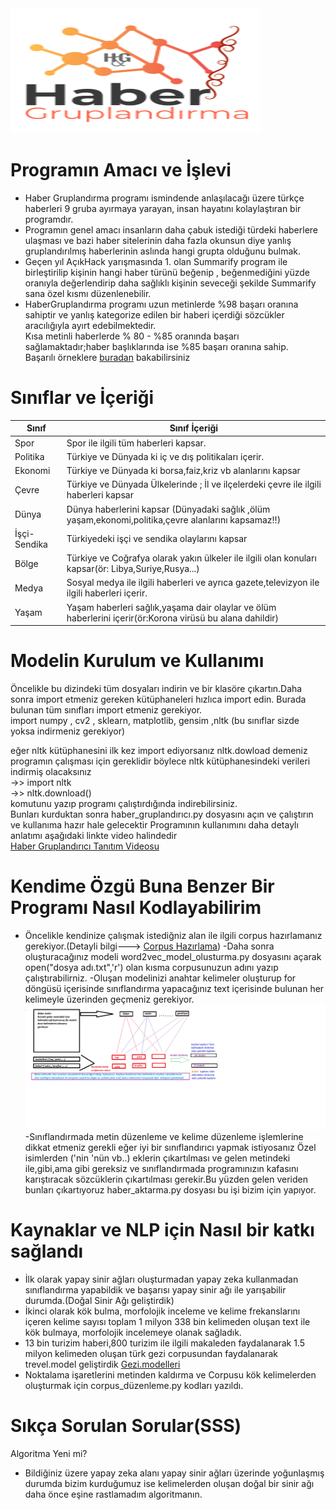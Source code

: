 
<img src="https://github.com/Halil-ibrahim-GUNBULAK/IMAGEPROCESSORS/blob/master/HaberGruplandirmaProgrami/simge.png" width="400" height="200">

# Programın Amacı ve İşlevi

- Haber Gruplandırma programı ismindende anlaşılacağı üzere türkçe haberleri 9 gruba ayırmaya yarayan, insan hayatını kolaylaştıran bir programdır.<br/>
- Programın genel amacı insanların daha çabuk istediği türdeki haberlere ulaşması ve bazi haber sitelerinin daha fazla okunsun diye yanlış gruplandırılmış haberlerinin aslında hangi grupta olduğunu bulmak.<br/>
- Geçen yıl AçıkHack yarışmasında 1. olan Summarify program ile birleştirilip kişinin hangi haber türünü beğenip , beğenmediğini yüzde oranıyla değerlendirip daha sağlıklı  kişinin seveceği şekilde Summarify sana özel kısmı düzenlenebilir.
- HaberGruplandırma programı uzun metinlerde %98 başarı oranına sahiptir ve yanlış kategorize edilen bir haberi içerdiği sözcükler aracılığıyla ayırt edebilmektedir.<br/> 
Kısa metinli haberlerde  % 80 - %85 oranında başarı sağlamaktadır;haber başlıklarında ise %85 başarı oranına sahip.<br/> 
Başarılı örneklere [buradan](https://github.com/Halil-ibrahim-GUNBULAK/IMAGEPROCESSORS/tree/master/HaberGruplandirmaProgrami/images) bakabilirsiniz
# Sınıflar ve İçeriği<br/>
  
 Sınıf | Sınıf İçeriği
------------ | -------------
Spor | Spor ile ilgili tüm haberleri kapsar.
Politika | Türkiye ve Dünyada ki iç ve dış politikaları içerir.
Ekonomi | Türkiye ve Dünyada ki borsa,faiz,kriz vb alanlarını kapsar
Çevre |Türkiye ve Dünyada Ülkelerinde ; İl ve ilçelerdeki çevre ile ilgili haberleri kapsar
Dünya| Dünya haberlerini kapsar (Dünyadaki sağlık ,ölüm yaşam,ekonomi,politika,çevre  alanlarını  kapsamaz!!)
İşçi-Sendika| Türkiyedeki işçi ve sendika olaylarını kapsar
Bölge|Türkiye ve Coğrafya olarak yakın ülkeler ile ilgili olan konuları kapsar(ör: Libya,Suriye,Rusya...)
Medya|Sosyal medya ile ilgili haberleri ve ayrıca gazete,televizyon ile ilgili haberleri içerir.
Yaşam|Yaşam haberleri sağlık,yaşama dair olaylar ve ölüm haberlerini içerir(ör:Korona virüsü bu alana dahildir)

# Modelin Kurulum ve Kullanımı 
Öncelikle bu dizindeki tüm dosyaları indirin ve bir klasöre çıkartın.Daha sonra import etmeniz gereken kütüphaneleri hızlıca import edin.
Burada bulunan tüm sınıfları import etmeniz gerekiyor.<br/>
import  numpy , cv2 , sklearn, matplotlib, gensim ,nltk (bu sınıflar sizde yoksa indirmeniz gerekiyor)<br/>


eğer nltk kütüphanesini ilk kez import ediyorsanız nltk.dowload demeniz programın çalışması için gereklidir böylece nltk kütüphanesindeki verileri indirmiş olacaksınız<br/>
->> import nltk<br/>
->> nltk.download()<br/> komutunu yazıp programı çalıştırdığında  indirebilirsiniz.<br/>
Bunları kurduktan sonra haber_gruplandırıcı.py dosyasını açın ve çalıştırın ve kullanıma hazır hale gelecektir Programının kullanımını daha detaylı anlatımı aşağıdaki linkte video halindedir <br/>
[Haber Gruplandırıcı Tanıtım Videosu](https://www.youtube.com/watch?v=cqCNIBmJ14o)<br/>
# Kendime Özgü Buna Benzer Bir Programı Nasıl Kodlayabilirim
- Öncelikle kendinize çalışmak istediğniz  alan ile ilgili corpus hazırlamanız gerekiyor.(Detayli bilgi---> [Corpus Hazırlama](https://github.com/Halil-ibrahim-GUNBULAK/IMAGEPROCESSORS/tree/master/Corpus_Olusturma))
-Daha sonra oluşturacağınız modeli word2vec_model_olusturma.py dosyasını açarak open("dosya adı.txt",'r') olan kısma corpusunuzun adını yazıp çalıştırabilirniz.
-Oluşan modelinizi anahtar kelimeler oluşturup for döngüsü içerisinde sınıflandırma yapacağınız text içerisinde bulunan her kelimeyle üzerinden geçmeniz gerekiyor. <br/>
<img src="https://github.com/Halil-ibrahim-GUNBULAK/IMAGEPROCESSORS/blob/master/HaberGruplandirmaProgrami/tan%C4%B1t%C4%B1m.png"> <br/>
-Sınıflandırmada metin düzenleme ve kelime düzenleme işlemlerine dikkat etmeniz gerekli eğer iyi bir sınıflandırıcı yapmak istiyosanız Özel isimlerden ('nin 'nün vb..) eklerin çıkartılması ve gelen metindeki ile,gibi,ama gibi gereksiz ve sınıflandırmada programınızın kafasını karıştıracak sözcüklerin çıkartılması gerekir.Bu yüzden gelen veriden bunları çıkartıyoruz haber_aktarma.py dosyası bu işi bizim için yapıyor.

# Kaynaklar ve NLP için Nasıl bir katkı sağlandı
- İlk olarak yapay sinir ağları oluşturmadan yapay zeka kullanmadan sınıflandırma yapabildik ve başarısı yapay sinir ağı  ile yarışabilir durumda.(Doğal Sinir Ağı geliştirdik)
- İkinci olarak kök bulma, morfolojik inceleme ve kelime frekanslarını içeren kelime sayısı toplam 1 milyon 338 bin kelimeden oluşan text ile kök bulmaya, morfolojik incelemeye olanak sağladık.
- 13 bin  turizim haberi,800 turizim ile ilgili makaleden faydalanarak 1.5 milyon kelimeden oluşan türk gezi corpusundan faydalanarak trevel.model geliştirdik [Gezi.modelleri](https://github.com/Halil-ibrahim-GUNBULAK/IMAGEPROCESSORS/tree/master/gezi_model)
- Noktalama işaretlerini metinden kaldırma ve Corpusu kök kelimelerden oluşturmak için corpus_düzenleme.py kodları yazıldı.

# Sıkça Sorulan Sorular(SSS)
Algoritma Yeni mi?<br/>
- Bildiğiniz üzere yapay zeka alanı yapay sinir ağları üzerinde yoğunlaşmış durumda bizim kurduğumuz ise kelimelerden oluşan doğal bir sinir ağı daha önce eşine rastlamadım algoritmanın.<br/>




